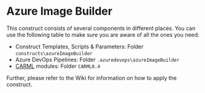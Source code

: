 # Azure Image Builder

This construct consists of several components in different places. You can use the following table to make sure you are aware of all the ones you need:

- Construct Templates, Scripts & Parameters: Folder `constructs\azureImageBuilder`
- Azure DevOps Pipelines: Folder  `.azuredevops\azureImageBuilder`
- [CARML](https://aka.ms/CARML) modules: Folder `CARML0.4`

Further, please refer to the Wiki for information on how to apply the construct.